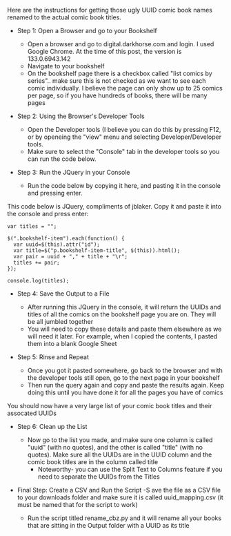 Here are the instructions for getting those ugly UUID comic book names renamed to the actual comic book titles.

- Step 1: Open a Browser and go to your Bookshelf
  - Open a browser and go to digital.darkhorse.com and login. I used Google Chrome. At the time of this post, the version is 133.0.6943.142
  - Navigate to your bookshelf
  - On the bookshelf page there is a checkbox called "list comics by series".. make sure this is not checked as we want to see each comic individually. I believe the page can only show up to 25 comics per page, so if you have hundreds of books, there will be many pages

- Step 2: Using the Browser's Developer Tools
  - Open the Developer tools (I believe you can do this by pressing F12, or by openeing the "view" menu and selecting Developer/Developer tools. 
  - Make sure to select the "Console" tab in the developer tools so you can run the code below. 

- Step 3: Run the JQuery in your Console
  - Run the code below by copying it here, and pasting it in the console and pressing enter.

This code below is JQuery, compliments of jblaker. Copy it and paste it into the console and press enter:

```
var titles = "";

$(".bookshelf-item").each(function() { 
  var uuid=$(this).attr("id");
  var title=$("p.bookshelf-item-title", $(this)).html();
  var pair = uuid + "," + title + "\r";
  titles += pair;
});

console.log(titles);

```

- Step 4: Save the Output to a File
  - After running this JQuery in the console, it will return the UUIDs and titles of all the comics on the bookshelf page you are on. They will be all jumbled together
  - You will need to copy these details and paste them elsewhere as we will need it later. For example, when I copied the contents, I pasted them into a blank Google Sheet

- Step 5: Rinse and Repeat
  - Once you got it pasted somewhere, go back to the browser and with the developer tools still open, go to the next page in your bookshelf
  - Then run the query again and copy and paste the results again. Keep doing this until you have done it for all the pages you have of comics
  
You should now have a very large list of your comic book titles and their assocated UUIDs

- Step 6: Clean up the List
  - Now go to the list you made, and make sure one column is called "uuid" (with no quotes), and the other is called "title" (with no quotes). Make sure all the UUIDs are in the UUID column and the comic book titles are in the column called title
    - Noteworthy- you can use the Split Text to Columns feature if you need to separate the UUIDs from the Titles

- Final Step: Create a CSV and Run the Script
  -S ave the file as a CSV file to your downloads folder and make sure it is called uuid_mapping.csv (it must be named that for the script to work)
  - Run the script titled rename_cbz.py and it will rename all your books that are sitting in the Output folder with a UUID as its title



